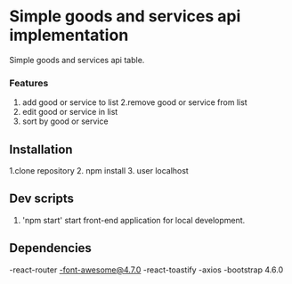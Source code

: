 # Simple goods and services api implementation

Simple goods and services api table.

### Features

1. add good or service to list
2.remove good or service from list
3. edit good or service in list
5. sort by good or service

## Installation

1.clone repository
2. npm install
3. user localhost

## Dev scripts

1. 'npm start' start front-end application for local development.

## Dependencies

-react-router 
-font-awesome@4.7.0 
-react-toastify 
-axios
-bootstrap 4.6.0

